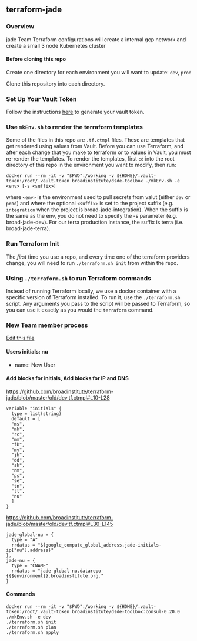 ## terraform-jade
### Overview
jade Team Terraform configurations will create a internal gcp network and create a small 3 node Kubernetes cluster

#### Before cloning this repo

Create one directory for each environment you will want to update: `dev`, `prod`

Clone this repository into each directory.

### Set Up Your Vault Token

Follow the instructions [here](https://github.com/broadinstitute/dsde-toolbox#authenticating-to-vault) to generate your vault token.

### Use `mkEnv.sh` to render the terraform templates

Some of the files in this repo are `.tf.ctmpl` files. These are templates
that get rendered using values from Vault. Before you can use Terraform, and after
each change that you make to terraform or to values in Vault, you must
re-render the templates. To render the templates, first `cd` into the root directory
of this repo in the environment you want to modify, then run:

```
docker run --rm -it -v "$PWD":/working -v ${HOME}/.vault-token:/root/.vault-token broadinstitute/dsde-toolbox ./mkEnv.sh -e <env> [-s <suffix>]
```

where `<env>` is the environment used to pull secrets from valut (either `dev` or `prod`) and where the optional `<suffix>` is set to the project suffix (e.g. `integration` when the project is broad-jade-integration). When the suffix is the same as the env, you do not need to specify the -s parameter (e.g. broad-jade-dev). For our terra production instance, the suffix is terra (i.e. broad-jade-terra).

### Run Terraform Init

The _first_ time you use a repo, and every time one of the terraform
providers change, you will need to run `./terraform.sh init` from within
the repo.

### Using `./terraform.sh` to run Terraform commands

Instead of running Terraform locally, we use a docker container with a
specific version of Terraform installed. To run it, use the `./terraform.sh`
script. Any arguments you pass to the script will be passed to Terraform,
so you can use it exactly as you would the `terraform` command.

### New Team member process

[Edit this file](https://github.com/broadinstitute/terraform-jade/blob/master/old/dev.tf.ctmpl)

#### Users initials: nu
- name: New User

#### Add blocks for initials, Add blocks for IP and DNS
https://github.com/broadinstitute/terraform-jade/blob/master/old/dev.tf.ctmpl#L10-L28
```
variable "initials" {
  type = list(string)
  default = [
  "ms",
  "mk",
  "rc",
  "mm",
  "fb",
  "my",
  "jh",
  "dd",
  "sh",
  "nm",
  "ps",
  "se",
  "tn",
  "tl",
  "nu"
  ]
}
```
https://github.com/broadinstitute/terraform-jade/blob/master/old/dev.tf.ctmpl#L30-L145
```
jade-global-nu = {
  type = "A"
  rrdatas = "${google_compute_global_address.jade-initials-ip["nu"].address}"
},
jade-nu = {
  type = "CNAME"
  rrdatas = "jade-global-nu.datarepo-{{$environment}}.broadinstitute.org."
}
```

#### Commands
```
docker run --rm -it -v "$PWD":/working -v ${HOME}/.vault-token:/root/.vault-token broadinstitute/dsde-toolbox:consul-0.20.0 ./mkEnv.sh -e dev
./terraform.sh init
./terraform.sh plan
./terraform.sh apply
```
